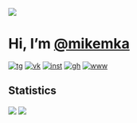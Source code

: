![](https://komarev.com/ghpvc/?username=mikemka)

# Hi, I’m [@mikemka](https://mkme.ml/)

[![tg](https://img.shields.io/badge/Telegram-262424?style=for-the-badge&logo=Telegram)](https://t.me/mikemka)
[![vk](https://img.shields.io/badge/VK-262424?style=for-the-badge&logo=Vk)](https://vk.com/mikemka)
[![inst](https://img.shields.io/badge/instagram-262424?style=for-the-badge&logo=instagram)](https://instagram.com/_mikemka_)
[![gh](https://img.shields.io/badge/github-262424?style=for-the-badge&logo=github)](https://github.com/mikemka)
[![www](https://img.shields.io/badge/website-262424?style=for-the-badge&logo=firefox-browser)](https://mkme.ml/)

## Statistics

<span>
  <img align="center" src="https://github-readme-stats.vercel.app/api?username=mikemka&theme=dracula&show_icons=true&count_private=true&hide_border=true&hide=stars" />
  <img align="center" src="https://github-readme-stats.vercel.app/api/top-langs/?username=mikemka&theme=dracula&hide_border=true&layout=compact" />
</span>
